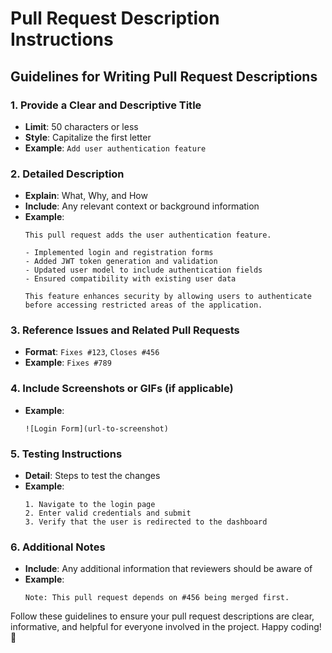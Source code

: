 # Pull Request Description Instructions

## Guidelines for Writing Pull Request Descriptions

### 1. Provide a Clear and Descriptive Title
- **Limit**: 50 characters or less
- **Style**: Capitalize the first letter
- **Example**: `Add user authentication feature`

### 2. Detailed Description
- **Explain**: What, Why, and How
- **Include**: Any relevant context or background information
- **Example**:
    ```
    This pull request adds the user authentication feature.

    - Implemented login and registration forms
    - Added JWT token generation and validation
    - Updated user model to include authentication fields
    - Ensured compatibility with existing user data

    This feature enhances security by allowing users to authenticate
    before accessing restricted areas of the application.
    ```

### 3. Reference Issues and Related Pull Requests
- **Format**: `Fixes #123`, `Closes #456`
- **Example**: `Fixes #789`

### 4. Include Screenshots or GIFs (if applicable)
- **Example**:
    ```
    ![Login Form](url-to-screenshot)
    ```

### 5. Testing Instructions
- **Detail**: Steps to test the changes
- **Example**:
    ```
    1. Navigate to the login page
    2. Enter valid credentials and submit
    3. Verify that the user is redirected to the dashboard
    ```

### 6. Additional Notes
- **Include**: Any additional information that reviewers should be aware of
- **Example**:
    ```
    Note: This pull request depends on #456 being merged first.
    ```

Follow these guidelines to ensure your pull request descriptions are clear, informative, and helpful for everyone involved in the project. Happy coding! 🚀
